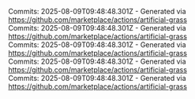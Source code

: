 Commits: 2025-08-09T09:48:48.301Z - Generated via https://github.com/marketplace/actions/artificial-grass
<br>
Commits: 2025-08-09T09:48:48.301Z - Generated via https://github.com/marketplace/actions/artificial-grass
<br>
Commits: 2025-08-09T09:48:48.301Z - Generated via https://github.com/marketplace/actions/artificial-grass
<br>
Commits: 2025-08-09T09:48:48.301Z - Generated via https://github.com/marketplace/actions/artificial-grass
<br>
Commits: 2025-08-09T09:48:48.301Z - Generated via https://github.com/marketplace/actions/artificial-grass
<br>
